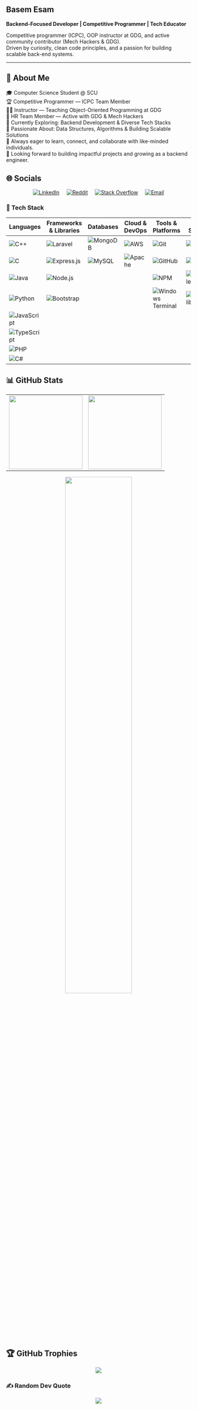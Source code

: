 ## Basem Esam  
**Backend-Focused Developer | Competitive Programmer | Tech Educator**

Competitive programmer (ICPC), OOP instructor at GDG, and active community contributor (Mech Hackers & GDG).  
Driven by curiosity, clean code principles, and a passion for building scalable back-end systems.

---

## 💫 About Me  
🎓 Computer Science Student @ SCU  
🏆 Competitive Programmer — ICPC Team Member  
👨‍🏫 Instructor — Teaching Object-Oriented Programming at GDG  
💼 HR Team Member — Active with GDG & Mech Hackers  
🌱 Currently Exploring: Backend Development & Diverse Tech Stacks  
🌟 Passionate About: Data Structures, Algorithms & Building Scalable Solutions  
💬 Always eager to learn, connect, and collaborate with like-minded individuals.  
🚀 Looking forward to building impactful projects and growing as a backend engineer.

## 🌐 Socials
<p align="center">
  <a href="https://linkedin.com/in/BasemEsam"><img alt="LinkedIn" src="https://img.shields.io/badge/LinkedIn-%230077B5.svg?logo=linkedin&logoColor=white" /></a>
  &nbsp;&nbsp;&nbsp;
  <a href="https://reddit.com/user/BasemEsam"><img alt="Reddit" src="https://img.shields.io/badge/Reddit-%23FF4500.svg?logo=Reddit&logoColor=white" /></a>
  &nbsp;&nbsp;&nbsp;
  <a href="https://stackoverflow.com/users/27366203"><img alt="Stack Overflow" src="https://img.shields.io/badge/-Stackoverflow-FE7A16?logo=stack-overflow&logoColor=white" /></a>
  &nbsp;&nbsp;&nbsp;
  <a href="mailto:basem.esam.omar@gmail.com"><img alt="Email" src="https://img.shields.io/badge/Email-D14836?logo=gmail&logoColor=white" /></a>
</p>

### 🧰 Tech Stack

| Languages | Frameworks & Libraries | Databases | Cloud & DevOps | Tools & Platforms | Data Science | Markup & Styling |
|---|---|---|---|---|---|---|
| ![C++](https://img.shields.io/badge/c++-%2300599C.svg?style=for-the-badge&logo=c%2B%2B&logoColor=white) | ![Laravel](https://img.shields.io/badge/laravel-%23FF2D20.svg?style=for-the-badge&logo=laravel&logoColor=white) | ![MongoDB](https://img.shields.io/badge/MongoDB-%234ea94b.svg?style=for-the-badge&logo=mongodb&logoColor=white) | ![AWS](https://img.shields.io/badge/AWS-%23FF9900.svg?style=for-the-badge&logo=amazon-aws&logoColor=white) | ![Git](https://img.shields.io/badge/git-%23F05033.svg?style=for-the-badge&logo=git&logoColor=white) | ![Pandas](https://img.shields.io/badge/pandas-%23150458.svg?style=for-the-badge&logo=pandas&logoColor=white) | ![HTML5](https://img.shields.io/badge/html5-%23E34F26.svg?style=for-the-badge&logo=html5&logoColor=white) |
| ![C](https://img.shields.io/badge/c-%2300599C.svg?style=for-the-badge&logo=c&logoColor=white) | ![Express.js](https://img.shields.io/badge/express.js-%23404d59.svg?style=for-the-badge&logo=express&logoColor=%2361DAFB) | ![MySQL](https://img.shields.io/badge/mysql-4479A1.svg?style=for-the-badge&logo=mysql&logoColor=white) | ![Apache](https://img.shields.io/badge/apache-%23D42029.svg?style=for-the-badge&logo=apache&logoColor=white) | ![GitHub](https://img.shields.io/badge/github-%23121011.svg?style=for-the-badge&logo=github&logoColor=white) | ![NumPy](https://img.shields.io/badge/numpy-%23013243.svg?style=for-the-badge&logo=numpy&logoColor=white) | ![CSS3](https://img.shields.io/badge/css3-%231572B6.svg?style=for-the-badge&logo=css3&logoColor=white) |
| ![Java](https://img.shields.io/badge/java-%23ED8B00.svg?style=for-the-badge&logo=openjdk&logoColor=white) | ![Node.js](https://img.shields.io/badge/node.js-6DA55F?style=for-the-badge&logo=node.js&logoColor=white) |  |  | ![NPM](https://img.shields.io/badge/NPM-%23CB3837.svg?style=for-the-badge&logo=npm&logoColor=white) | ![scikit-learn](https://img.shields.io/badge/scikit--learn-%23F7931E.svg?style=for-the-badge&logo=scikit-learn&logoColor=white) | ![SASS](https://img.shields.io/badge/SASS-hotpink.svg?style=for-the-badge&logo=SASS&logoColor=white) |
| ![Python](https://img.shields.io/badge/python-3670A0?style=for-the-badge&logo=python&logoColor=ffdd54) | ![Bootstrap](https://img.shields.io/badge/bootstrap-%238511FA.svg?style=for-the-badge&logo=bootstrap&logoColor=white) |  |  | ![Windows Terminal](https://img.shields.io/badge/Windows%20Terminal-%234D4D4D.svg?style=for-the-badge&logo=windows-terminal&logoColor=white) | ![Matplotlib](https://img.shields.io/badge/Matplotlib-%23ffffff.svg?style=for-the-badge&logo=Matplotlib&logoColor=black) | ![Markdown](https://img.shields.io/badge/markdown-%23000000.svg?style=for-the-badge&logo=markdown&logoColor=white) |
| ![JavaScript](https://img.shields.io/badge/javascript-%23323330.svg?style=for-the-badge&logo=javascript&logoColor=%23F7DF1E) |  |  |  |  |  |  |
| ![TypeScript](https://img.shields.io/badge/typescript-%23007ACC.svg?style=for-the-badge&logo=typescript&logoColor=white) |  |  |  |  |  |  |
| ![PHP](https://img.shields.io/badge/php-%23777BB4.svg?style=for-the-badge&logo=php&logoColor=white) |  |  |  |  |  |  |
| ![C#](https://img.shields.io/badge/c%23-%23239120.svg?style=for-the-badge&logo=csharp&logoColor=white) |  |  |  |  |  |  |

## 📊 GitHub Stats
<table>
  <tr>
    <td>
      <img src="https://github-readme-stats.vercel.app/api?username=basem3sam&theme=dark&hide_border=true&include_all_commits=true&count_private=false" height="200px" />
    </td>
    <td>
      <img src="https://nirzak-streak-stats.vercel.app/?user=basem3sam&theme=dark&hide_border=true" height="200px" />
    </td>
  </tr>
</table>

<p align="center">
  <img src="https://github-readme-stats.vercel.app/api/top-langs/?username=basem3sam&theme=dark&hide_border=true&layout=compact" width="60%" />
</p>

## 🏆 GitHub Trophies
<p align="center">
  <img src="https://github-profile-trophy.vercel.app/?username=basem3sam&theme=radical&no-frame=false&no-bg=true&margin-w=4" />
</p>

### ✍️ Random Dev Quote
<p align="center">
  <img src="https://quotes-github-readme.vercel.app/api?type=horizontal&theme=dark" />
</p>
